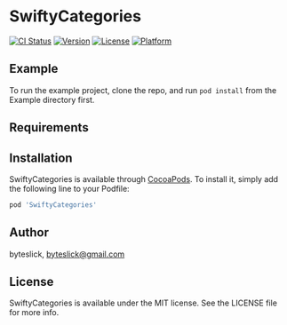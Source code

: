 # SwiftyCategories

[![CI Status](https://img.shields.io/travis/byteslick/SwiftyCategories.svg?style=flat)](https://travis-ci.org/byteslick/SwiftyCategories)
[![Version](https://img.shields.io/cocoapods/v/SwiftyCategories.svg?style=flat)](https://cocoapods.org/pods/SwiftyCategories)
[![License](https://img.shields.io/cocoapods/l/SwiftyCategories.svg?style=flat)](https://cocoapods.org/pods/SwiftyCategories)
[![Platform](https://img.shields.io/cocoapods/p/SwiftyCategories.svg?style=flat)](https://cocoapods.org/pods/SwiftyCategories)

## Example

To run the example project, clone the repo, and run `pod install` from the Example directory first.

## Requirements

## Installation

SwiftyCategories is available through [CocoaPods](https://cocoapods.org). To install
it, simply add the following line to your Podfile:

```ruby
pod 'SwiftyCategories'
```

## Author

byteslick, byteslick@gmail.com

## License

SwiftyCategories is available under the MIT license. See the LICENSE file for more info.

